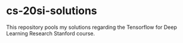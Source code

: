 # cs-20si-solutions
This repository pools my solutions regarding the Tensorflow for Deep Learning Research Stanford course.

